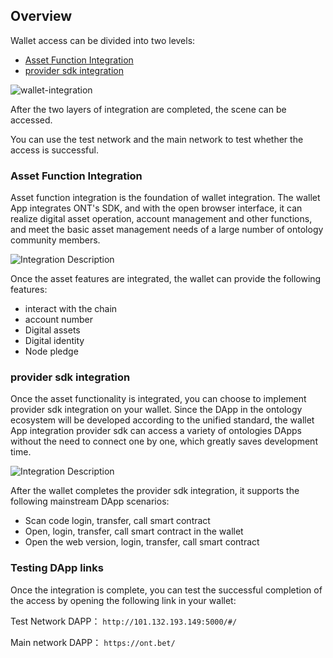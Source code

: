 

## Overview

Wallet access can be divided into two levels:
- [Asset Function Integration](https://dev-docs.ont.io/#/docs-en/Wallet-Integration/01-WalletDocking-asset-docking)
- [provider sdk integration](https://dev-docs.ont.io/#/docs-en/Wallet-Integration/02-WalletDocking-provider-sdk-docking)

![wallet-integration](https://raw.githubusercontent.com/ontio/documentation/master/dev-website-docs/assets/integration/wallet_integration_en.png)

After the two layers of integration are completed, the scene can be accessed.

You can use the test network and the main network to test whether the access is successful.

### Asset Function Integration

Asset function integration is the foundation of wallet integration. The wallet App integrates ONT's SDK, and with the open browser interface, it can realize digital asset operation, account management and other functions, and meet the basic asset management needs of a large number of ontology community members.

![Integration Description](https://raw.githubusercontent.com/ontio/documentation/master/dev-website-docs/assets/integration/sdk_en.png)

Once the asset features are integrated, the wallet can provide the following features:
- interact with the chain
-  account number
- Digital assets
- Digital identity
- Node pledge

### provider sdk integration

Once the asset functionality is integrated, you can choose to implement provider sdk integration on your wallet. Since the DApp in the ontology ecosystem will be developed according to the unified standard, the wallet App integration provider sdk can access a variety of ontologies DApps without the need to connect one by one, which greatly saves development time.

![Integration Description](https://raw.githubusercontent.com/ontio/documentation/master/dev-website-docs/assets/integration/provider_sdk_en.png)

After the wallet completes the provider sdk integration, it supports the following mainstream DApp scenarios:
- Scan code login, transfer, call smart contract
- Open, login, transfer, call smart contract in the wallet
- Open the web version, login, transfer, call smart contract

### Testing DApp links
Once the integration is complete, you can test the successful completion of the access by opening the following link in your wallet:

Test Network DAPP：
`http://101.132.193.149:5000/#/`

Main network DAPP：
`https://ont.bet/`